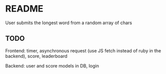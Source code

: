 # README

User submits the longest word from a random array of chars

## TODO

Frontend: timer, asynchronous request (use JS fetch instead of ruby in the backend), score, leaderboard

Backend: user and score models in DB, login
